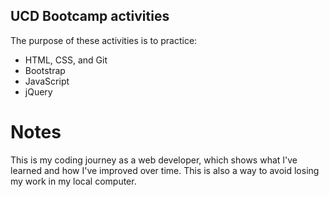 ## UCD Bootcamp activities

The purpose of these activities is to practice:

* HTML, CSS, and Git
* Bootstrap
* JavaScript
* jQuery

# Notes
This is my coding journey as a web developer, which shows what I've learned and how I've improved over time. This is also a way to avoid losing my work in my local computer.